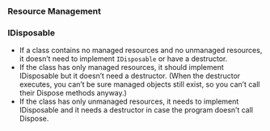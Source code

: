 ### Resource Management 
### IDisposable
- If a class contains no managed resources and no unmanaged resources, it doesn’t need to implement ```IDisposable``` or have a destructor. 
- If the class has only managed resources, it should implement IDisposable but it doesn’t need a destructor. (When the destructor executes, you can’t be sure managed objects still exist, so you can’t call their Dispose methods anyway.)
-  If the class has only unmanaged resources, it needs to implement IDisposable and it needs a destructor in case the program doesn’t call Dispose. 
